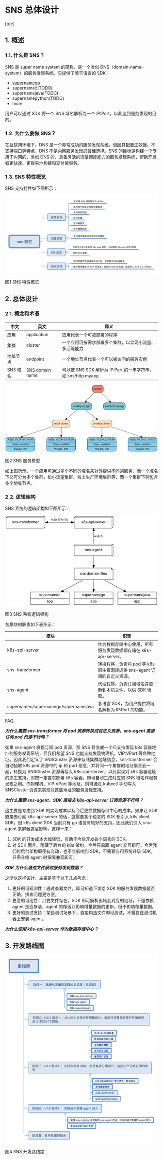 # SNS 总体设计

[toc]

## 1. 概述

### 1.1. 什么是 SNS？

SNS 是 super name system 的简称，是一个类似 DNS（domain-name-system）的服务发现系统。它提供了若干语言的 SDK：

* [supernamego](https://github.com/ironzhang/supernamego)
* supernamec(TODO)
* supernamejava(TODO)
* supernamepython(TODO)
* more

用户可以通过 SDK 将一个 SNS 域名解析为一个 IP:Port，以此达到服务发现的目的。

### 1.2. 为什么要做 SNS？

在互联网环境下，DNS 是一个非常成功的服务发现系统，但因其配置生效慢，不支持端口等特点，DNS 不是内网服务发现的最佳选择。SNS 的目标是构建一个专用于内网的、类似 DNS 的、具备灵活的流量调度能力的服务发现系统，帮助开发者更快速、更容易地构建和交付微服务。

### 1.3. SNS 特性概览

SNS 支持特性如下图所示：

![](./diagram/sns-features.svg)

图1 SNS 特性概览

## 2. 总体设计

### 2.1. 概念和术语

|中文|英文|释义|
|----|----|----|
|应用|application|应用代表一个可被部署的程序|
|集群|cluster|一个应用可按需求部署多个集群，以实现小流量、多活等能力|
|地址节点|endpoint|一个地址节点代表一个可以被访问的服务实例|
|SNS 域名|SNS domain name|可以被 SNS SDK 解析为 IP:Port 的一串字符串，如 sns/http.myapp|

![](./diagram/svc-model.png)

图2 SNS 服务模型

如上图所示，一个应用可通过多个不同的域名来对外提供不同的服务，而一个域名下又可分为多个集群，如小流量集群、线上生产环境集群等，而一个集群下则包含多个地址节点。

### 2.2. 逻辑架构

SNS 系统的逻辑架构如下图所示：

![](./diagram/architecture.png)

图3 SNS 系统逻辑架构

各模块的职责如下表所示：

|模块|职责|
|----|----|
|k8s-api-server|作为数据存储中心使用，所有服务发现数据都存储在 k8s-api-server。|
|sns-transformer|转换程序，负责将 pod 等 k8s 原生资源转成供 sns-agent 订阅的自定义资源。|
|sns-agent|代理程序，负责订阅域名并更新到本机文件，以供 SDK 读取。|
|supernamec/supernamego/supernamejava|各语言 SDK，为用户提供将域名解析为 IP:Port 的功能。|

FAQ:

***为什么需要 sns-transformer 将 pod 资源转换成自定义资源，sns-agent 直接订阅 pod 资源不行吗？***

如果 sns-agent 直接订阅 pod 资源，那 SNS 将变成一个只支持发现 k8s 容器地址的服务发现系统，但我们希望 SNS 也能支持发现物理机，VIP:VPort 等各种地址。因此我们定义了 SNSCluster 资源来存储集群地址信息，sns-transformer 会自动抽取 k8s pod 资源中的 ip 和 port 信息，并将同一个集群的地址聚合到一起，转换为 SNSCluster 资源再写入 k8s-api-server，以此实现对 k8s 容器地址的原生支持，即按一定要求部署 k8s 容器，即可自动生成对应的 SNS 域名作服务发现之用。而物理机、VIP:VPort 等地址，则可通过 kubectl 手动写入 SNSCluster 资源来实现对这些地址的服务发现支持。

***为什么需要 sns-agent，SDK 直接去 k8s-api-server 订阅资源不行吗？***

这主要是考虑到 SDK 的实现成本以及今后更换数据存储中心的成本。如果让 SDK 直接去订阅 k8s-api-server 的话，就需要各个语言的 SDK 都引入 k8s client SDK，但 k8s client SDK 当前只有 go 语言有较好的支持，因此我们引入 sns-agent 来屏蔽这层影响，这样一来：

1. SDK 的开发成本大幅降低，有助于今后开发各个语言的 SDK。
2. 对 SDK 而言，隐藏了后台的 k8s 架构，今后只需跟 agent 交互即可，今后我们的后台架构即便有变动，也不会影响到 SDK，不需要应用系统升级 SDK，只需升级 agent 时保障兼容即可。

***SDK 为什么通过文件获取服务发现数据？***

之所以这样设计，主要是基于以下几点考虑：

1. 更好的可观测性：通过查看文件，即可知道下发给 SDK 的服务发现数据是否正确，排查问题更方便。
2. 更高的可用性：只要文件存在，SDK 即可解析出域名对应的地址，不强依赖 agnet 是否存活，agent 的存活只影响增量数据的更新，但不影响存量数据。
3. 更好的测试支持：某些测试场景下，直接构造文件即可测试，不需要在测试机器上安装 agent。

***为什么使用 k8s-api-server 作为数据存储中心？***

## 3. 开发路线图

![](./diagram/roadmap.svg)

图4 SNS 开发路线路

